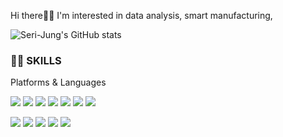 Hi there🙋‍♀️ I'm interested in data analysis, smart manufacturing, 

![Seri-Jung's GitHub stats](https://github-readme-stats.vercel.app/api?username=Seri-Jung&show_icons=true&theme=radical)



### 👩‍💻 SKILLS

Platforms & Languages

<img src="https://img.shields.io/badge/python-181717?style=flat-square&logo=python&logoColor=blue"> <img src="https://img.shields.io/badge/linux-FCC624?style=flat-square&logo=linux&logoColor=black"> <img src="https://img.shields.io/badge/visual studio code-181717?style=flat-square&logo=visual studio code&logoColor=blue"> <img src="https://img.shields.io/badge/OpenTSDB-47A248?style=flat-square&logo=OpenTSDB&logoColor=white"/> <img src="https://img.shields.io/badge/MySQL-4479A1?style=flat-square&logo=MySQL&logoColor=white"/> <img src="https://img.shields.io/badge/PostgreSQL-4479A1?style=flat-square&logo=PostgreSQL&logoColor=white"/> 
<img src="https://img.shields.io/badge/Android-3DDC84?style=flat-square&logo=Android&logoColor=white"/> 


<img src="https://img.shields.io/badge/Amazon AWS-232F3E?style=flat-square&logo=Amazon%20AWS&logoColor=white"/> <img src="https://img.shields.io/badge/c-00599C?style=flat-square&logo=c%2B%2B&logoColor=white"/> <img src="https://img.shields.io/badge/c++-00599C?style=flat-square&logo=c%2B%2B&logoColor=white"/> <img src="https://img.shields.io/badge/github-181717?style=flat-square&logo=github&logoColor=white"> <img src="https://img.shields.io/badge/html-E34F26?style=flat-square&logo=html5&logoColor=white">
